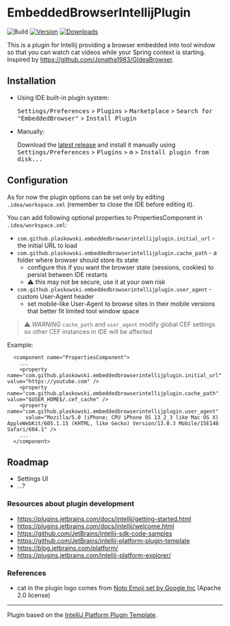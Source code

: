 # EmbeddedBrowserIntellijPlugin

![Build](https://github.com/plaskowski/EmbeddedBrowserIntellijPlugin/workflows/Build/badge.svg)
[![Version](https://img.shields.io/jetbrains/plugin/v/com.github.plaskowski.embeddedbrowserintellijplugin.svg)](https://plugins.jetbrains.com/plugin/com.github.plaskowski.embeddedbrowserintellijplugin)
[![Downloads](https://img.shields.io/jetbrains/plugin/d/com.github.plaskowski.embeddedbrowserintellijplugin.svg)](https://plugins.jetbrains.com/plugin/com.github.plaskowski.embeddedbrowserintellijplugin)

<!-- Plugin description -->
This is a plugin for Intellij providing a browser embedded into tool window
so that you can watch cat videos while your Spring context is starting.
Inspired by https://github.com/Jonatha1983/GIdeaBrowser.
<!-- Plugin description end -->

## Installation

- Using IDE built-in plugin system:
  
  <kbd>Settings/Preferences</kbd> > <kbd>Plugins</kbd> > <kbd>Marketplace</kbd> > <kbd>Search for "EmbeddedBrowser"</kbd> >
  <kbd>Install Plugin</kbd>
  
- Manually:

  Download the [latest release](https://github.com/plaskowski/EmbeddedBrowserIntellijPlugin/releases/latest) and install it manually using
  <kbd>Settings/Preferences</kbd> > <kbd>Plugins</kbd> > <kbd>⚙️</kbd> > <kbd>Install plugin from disk...</kbd>

## Configuration

As for now the plugin options can be set only by editing `.idea/workspace.xml` (remember to close the IDE before editing it).

You can add following optional properties to PropertiesComponent in `.idea/workspace.xml`:
- `com.github.plaskowski.embeddedbrowserintellijplugin.initial_url` - the initial URL to load
- `com.github.plaskowski.embeddedbrowserintellijplugin.cache_path` - a folder where browser should store its state 
  - configure this if you want the browser state (sessions, cookies) to persist between IDE restarts
  - :warning: this may not be secure, use it at your own risk
- `com.github.plaskowski.embeddedbrowserintellijplugin.user_agent` - custom User-Agent header
  - set mobile-like User-Agent to browse sites in their mobile versions that better fit limited tool window space

> :warning: *WARNING* `cache_path` and `user_agent` modify global CEF settings so other CEF instances in IDE will be affected

Example:
```
  <component name="PropertiesComponent">
    ...
    <property name="com.github.plaskowski.embeddedbrowserintellijplugin.initial_url" value="https://youtube.com" />
    <property name="com.github.plaskowski.embeddedbrowserintellijplugin.cache_path" value="$USER_HOME$/.cef_cache" />
    <property name="com.github.plaskowski.embeddedbrowserintellijplugin.user_agent" 
      value="Mozilla/5.0 (iPhone; CPU iPhone OS 13_2_3 like Mac OS X) AppleWebKit/605.1.15 (KHTML, like Gecko) Version/13.0.3 Mobile/15E148 Safari/604.1" />
    ...
  </component>
```

## Roadmap

- Settings UI
- ...?


### Resources about plugin development

- https://plugins.jetbrains.com/docs/intellij/getting-started.html
- https://plugins.jetbrains.com/docs/intellij/welcome.html
- https://github.com/JetBrains/intellij-sdk-code-samples
- https://github.com/JetBrains/intellij-platform-plugin-template
- https://blog.jetbrains.com/platform/
- https://plugins.jetbrains.com/intellij-platform-explorer/

### References

- cat in the plugin logo comes from [Noto Emoji set by Google Inc](https://iconify.design/icon-sets/noto-v1/cat.html) (Apache 2.0 license)

---
Plugin based on the [IntelliJ Platform Plugin Template][template].

[template]: https://github.com/JetBrains/intellij-platform-plugin-template
